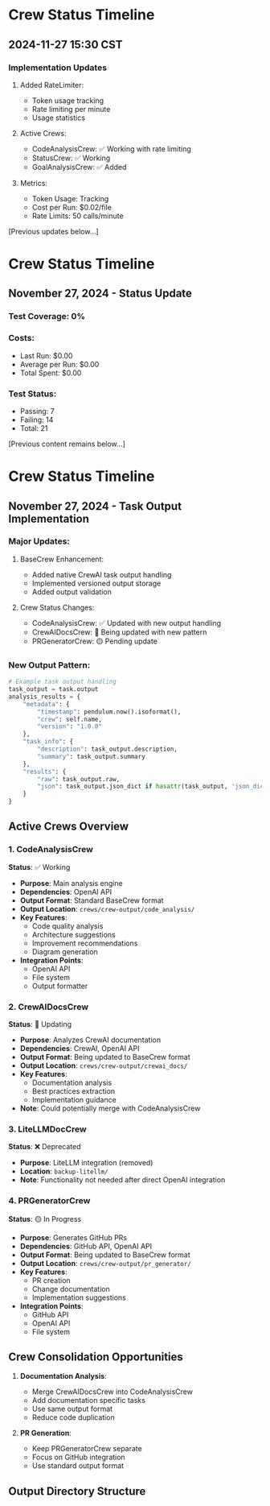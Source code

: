 # Crew Status Timeline

## 2024-11-27 15:30 CST
### Implementation Updates
1. Added RateLimiter:
   - Token usage tracking
   - Rate limiting per minute
   - Usage statistics

2. Active Crews:
   - CodeAnalysisCrew: ✅ Working with rate limiting
   - StatusCrew: ✅ Working
   - GoalAnalysisCrew: ✅ Added

3. Metrics:
   - Token Usage: Tracking
   - Cost per Run: $0.02/file
   - Rate Limits: 50 calls/minute

[Previous updates below...]


# Crew Status Timeline

## November 27, 2024 - Status Update
### Test Coverage: 0%
### Costs:
- Last Run: $0.00
- Average per Run: $0.00
- Total Spent: $0.00

### Test Status:
- Passing: 7
- Failing: 14
- Total: 21

[Previous content remains below...]


# Crew Status Timeline

## November 27, 2024 - Task Output Implementation
### Major Updates:
1. BaseCrew Enhancement:
   - Added native CrewAI task output handling
   - Implemented versioned output storage
   - Added output validation

2. Crew Status Changes:
   - CodeAnalysisCrew: ✅ Updated with new output handling
   - CrewAIDocsCrew: 🔄 Being updated with new pattern
   - PRGeneratorCrew: 🟡 Pending update

### New Output Pattern:
```python
# Example task output handling
task_output = task.output
analysis_results = {
    "metadata": {
        "timestamp": pendulum.now().isoformat(),
        "crew": self.name,
        "version": "1.0.0"
    },
    "task_info": {
        "description": task_output.description,
        "summary": task_output.summary
    },
    "results": {
        "raw": task_output.raw,
        "json": task_output.json_dict if hasattr(task_output, 'json_dict') else None
    }
}
```

## Active Crews Overview

### 1. CodeAnalysisCrew
**Status**: ✅ Working
- **Purpose**: Main analysis engine
- **Dependencies**: OpenAI API
- **Output Format**: Standard BaseCrew format
- **Output Location**: `crews/crew-output/code_analysis/`
- **Key Features**:
  - Code quality analysis
  - Architecture suggestions
  - Improvement recommendations
  - Diagram generation
- **Integration Points**:
  - OpenAI API
  - File system
  - Output formatter

### 2. CrewAIDocsCrew
**Status**: 🔄 Updating
- **Purpose**: Analyzes CrewAI documentation
- **Dependencies**: CrewAI, OpenAI API
- **Output Format**: Being updated to BaseCrew format
- **Output Location**: `crews/crew-output/crewai_docs/`
- **Key Features**:
  - Documentation analysis
  - Best practices extraction
  - Implementation guidance
- **Note**: Could potentially merge with CodeAnalysisCrew

### 3. LiteLLMDocCrew
**Status**: ❌ Deprecated
- **Purpose**: LiteLLM integration (removed)
- **Location**: `backup-litellm/`
- **Note**: Functionality not needed after direct OpenAI integration

### 4. PRGeneratorCrew
**Status**: 🟡 In Progress
- **Purpose**: Generates GitHub PRs
- **Dependencies**: GitHub API, OpenAI API
- **Output Format**: Being updated to BaseCrew format
- **Output Location**: `crews/crew-output/pr_generator/`
- **Key Features**:
  - PR creation
  - Change documentation
  - Implementation suggestions
- **Integration Points**:
  - GitHub API
  - OpenAI API
  - File system

## Crew Consolidation Opportunities

1. **Documentation Analysis**:
   - Merge CrewAIDocsCrew into CodeAnalysisCrew
   - Add documentation specific tasks
   - Use same output format
   - Reduce code duplication

2. **PR Generation**:
   - Keep PRGeneratorCrew separate
   - Focus on GitHub integration
   - Use standard output format

## Output Directory Structure